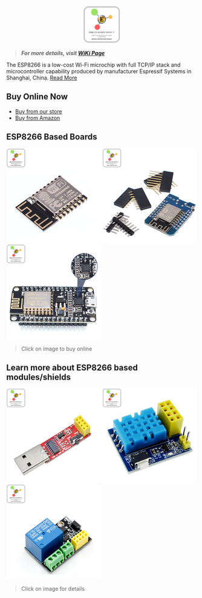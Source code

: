 <p align="center">
    <a href="https://erratums.com"><img alt="Logo" src="https://raw.githubusercontent.com/Erratums/ESP8266/master/images/logo-large.png" width="100"></a>
</p>

> **_For more details, visit [WiKi Page](https://github.com/Erratums/ESP8266/wiki)_**    

The ESP8266 is a low-cost Wi-Fi microchip with full TCP/IP stack and microcontroller capability produced by manufacturer Espressif Systems in Shanghai, China. [Read More](https://github.com/Erratums/ESP8266/wiki)

## Buy Online Now
* [Buy from our store](https://erratums.com/ocart2/)
* [Buy from Amazon](https://www.amazon.in/erratumsolutions)

## ESP8266 Based Boards   
[![ESP8266 Core](https://github.com/Erratums/ESP8266/blob/master/images/esp8266.png)](https://erratums.com/ocart2/index.php?route=product/product&product_id=86)     [![Wemos D1 Mini](https://github.com/Erratums/ESP8266/blob/master/images/wemos-d1-mini.png)](https://erratums.com/ocart2/index.php?route=product/product&product_id=59)     [![NodeMCU](https://github.com/Erratums/ESP8266/blob/master/images/nodemcu.png)](https://erratums.com/ocart2/index.php?route=product/product&product_id=87)      
> Click on image to buy online

## Learn more about ESP8266 based modules/shields    
[![](https://github.com/Erratums/ESP8266/blob/master/images/esp01-progrm.png)](https://github.com/Erratums/ESP8266/wiki/How-to-program-ESP01S)     [![](https://github.com/Erratums/ESP8266/blob/master/images/esp01s-dht11.png)](https://github.com/Erratums/ESP8266/wiki/ESP01S-DHT11-Module)     [![](https://github.com/Erratums/ESP8266/blob/master/images/esp01-relay-1-1.png)](https://github.com/Erratums/ESP8266/wiki/Single-Channel-Relay-Module)    
> Click on image for details    
